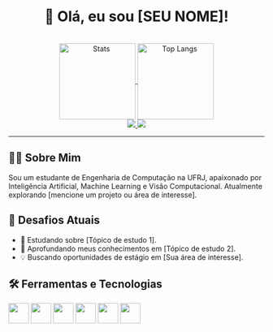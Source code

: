 <div align="center">

  <h1>👋 Olá, eu sou [SEU NOME]!</h1>

  <div style="display: inline_block"><br>
    <a href="https://github.com/[SEU-USUARIO-DO-GITHUB]">
      <img align="center" alt="Stats" height="150em" src="https://github-readme-stats.vercel.app/api?username=[SEU-USUARIO-DO-GITHUB]&show_icons=true&theme=tokyonight&include_all_commits=true&count_private=true&rank_icon=github" />
      <img align="center" alt="Top Langs" height="150em" src="https://github-readme-stats.vercel.app/api/top-langs/?username=[SEU-USUARIO-DO-GITHUB]&layout=compact&langs_count=7&theme=tokyonight" />
    </a>
  </div>

  <div>
    <a href="mailto:[SEU-EMAIL@gmail.com]">
      <img src="https://img.shields.io/badge/Gmail-D14836?style=for-the-badge&logo=gmail&logoColor=white" />
    </a>
    <a href="https://www.linkedin.com/in/[SEU-PERFIL-LINKEDIN]/" target="_blank">
      <img src="https://img.shields.io/badge/LinkedIn-0077B5?style=for-the-badge&logo=linkedin&logoColor=white" />
    </a>
  </div>
</div>

---

## 👨‍💻 Sobre Mim

Sou um estudante de Engenharia de Computação na UFRJ, apaixonado por Inteligência Artificial, Machine Learning e Visão Computacional. Atualmente explorando [mencione um projeto ou área de interesse].

## 🚀 Desafios Atuais

- 🔭 Estudando sobre [Tópico de estudo 1].
- 🌱 Aprofundando meus conhecimentos em [Tópico de estudo 2].
- 💡 Buscando oportunidades de estágio em [Sua área de interesse].

## 🛠️ Ferramentas e Tecnologias

<p align="left">
  <img src="https://cdn.jsdelivr.net/gh/devicons/devicon/icons/python/python-original.svg" width="40" height="40"/>
  <img src="https://cdn.jsdelivr.net/gh/devicons/devicon/icons/cplusplus/cplusplus-original.svg" width="40" height="40"/>
  <img src="https://cdn.jsdelivr.net/gh/devicons/devicon/icons/git/git-original.svg" width="40" height="40"/>
  <img src="https://cdn.jsdelivr.net/gh/devicons/devicon/icons/docker/docker-original.svg" width="40" height="40"/>
  <img src="https://cdn.jsdelivr.net/gh/devicons/devicon/icons/jupyter/jupyter-original-wordmark.svg" width="40" height="40" />
  <img src="https://cdn.jsdelivr.net/gh/devicons/devicon/icons/linux/linux-original.svg" width="40" height="40" />
</p>
